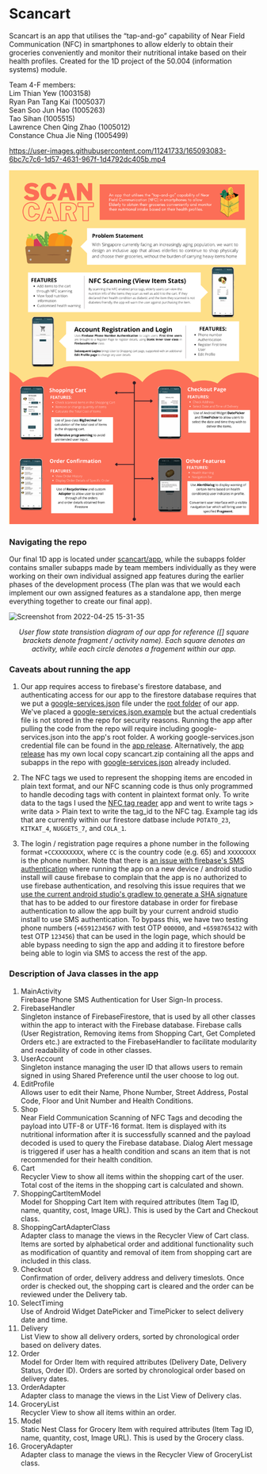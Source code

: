 # Scancart

Scancart is an app that utilises the “tap-and-go” capability of Near Field Communication (NFC) in smartphones to allow elderly to obtain their groceries conveniently and monitor their nutritional intake based on their health profiles. Created for the 1D project of the 50.004 (information systems) module.

Team 4-F members:  
Lim Thian Yew (1003158)  
Ryan Pan Tang Kai (1005037)  
Sean Soo Jun Hao (1005263)  
Tao Sihan (1005515)  
Lawrence Chen Qing Zhao (1005012)  
Constance Chua Jie Ning (1005499)

https://user-images.githubusercontent.com/11241733/165093083-6bc7c7c6-1d57-4631-967f-1d4792dc405b.mp4

![poster](https://github.com/milselarch/scancart/blob/master/poster.png)

### Navigating the repo
Our final 1D app is located under [scancart/app](https://github.com/milselarch/scancart/tree/master/scancart/app), while the subapps folder contains smaller subapps made by team members individually as they were working on their own individual assigned app features during the earlier phases of the development process (The plan was that we would each implement our own assigned features as a standalone app, then merge everything together to create our final app).  

![Screenshot from 2022-04-25 15-31-35](https://user-images.githubusercontent.com/11241733/165041246-263843ec-978f-45fa-9c42-066dab4ef882.png)
<em><p align="center">
User flow state transistion diagram of our app for reference ([] square brackets denote fragment / activity name). Each square denotes an activity, while each circle denotes a fragement within our app.
</p></em>

### Caveats about running the app
1. Our app requires access to firebase's firestore database, and authenticating access for our app to the firestore database requires that we put a [google-services.json](https://github.com/milselarch/scancart/releases/download/v1.0.0/google-services.json) file under the [root folder](https://github.com/milselarch/scancart/tree/master/scancart/app) of our app. We've placed a [google-services.json.example](https://github.com/milselarch/scancart/blob/master/scancart/app/google-services.json.example) but the actual credentials file is not stored in the repo for security reasons. Running the app after pulling the code from the repo will require including google-services.json into the app's root folder. A working google-services.json credential file can be found in the [app release](https://github.com/milselarch/scancart/releases/tag/v1.0.0). Alternatively, the [app release](https://github.com/milselarch/scancart/releases/tag/v1.0.0) has my own local copy scancart.zip containing all the apps and subapps in the repo with [google-services.json](https://github.com/milselarch/scancart/releases/download/v1.0.0/google-services.json) already included.  

2. The NFC tags we used to represent the shopping items are encoded in plain text format, and our NFC scanning code is thus only programmed to handle decoding tags with content in plaintext format only. To write data to the tags I used the [NFC tag reader](https://play.google.com/store/apps/details?id=com.gonext.nfcreader&hl=en_SG&gl=US) app and went to write tags > write data > Plain text to write the tag_id to the NFC tag. Example tag ids that are currently within our firestore datbase include `POTATO_23`, `KITKAT_4`, `NUGGETS_7`, and `COLA_1`.  

3. The login / registration page requires a phone number in the following format `+CCXXXXXXXX`, where `CC` is the country code (e.g. 65) and `XXXXXXXX` is the phone number. Note that there is [an issue with firebase's SMS authentication](https://stackoverflow.com/questions/46751766/this-app-is-not-authorized-to-use-firebase-authentication-please-verify-that-the) where running the app on a new device / android studio install will cause firebase to complain that the app is no authorized to use firebase authentication, and resolving this issue requires that we [use the current android studio's gradlew to generate a SHA signature](https://stackoverflow.com/a/62362112) that has to be added to our firestore database in order for firebase authentication to allow the app built by your current android studio install to use SMS authentication. To bypass this, we have two testing phone numbers (`+6591234567` with test OTP `000000`, and `+6598765432` with test OTP `123456`) that can be used in the login page, which should be able bypass needing to sign the app and adding it to firestore before being able to login via SMS to access the rest of the app.

### Description of Java classes in the app

1. MainActivity  
Firebase Phone SMS Authentication for User Sign-In process.
2. FirebaseHandler  
Singleton instance of FirebaseFirestore, that is used by all other classes within the app to interact with the Firebase database. Firebase calls (User Registration, Removing items from Shopping Cart, Get Completed Orders etc.) are extracted to the FirebaseHandler to facilitate modularity and readability of code in other classes.
3. UserAccount  
Singleton instance managing the user ID that allows users to remain signed in using Shared Preference until the user choose to log out.
4. EditProfile  
Allows user to edit their Name, Phone Number, Street Address, Postal Code, Floor and Unit Number and Health Conditions.
5. Shop  
Near Field Communication Scanning of NFC Tags and decoding the payload into UTF-8 or UTF-16 format. Item is displayed with its nutritional information after it is successfully scanned and the payload decoded is used to query the Firebase database. Dialog Alert message is triggered if user has a health condition and scans an item that is not recommended for their health condition.
6. Cart  
Recycler View to show all items within the shopping cart of the user. Total cost of the items in the shopping cart is calculated and shown.
7. ShoppingCartItemModel  
Model for Shopping Cart Item with required attributes (Item Tag ID, name, quantity, cost, Image URL). This is used by the Cart and Checkout class.
8. ShoppingCartAdapterClass  
Adapter class to manage the views in the Recycler View of Cart class. Items are sorted by alphabetical order and additional functionality such as modification of quantity and removal of item from shopping cart are included in this class.
9. Checkout  
Confirmation of order, delivery address and delivery timeslots. Once order is checked out, the shopping cart is cleared and the order can be reviewed under the Delivery tab.
10. SelectTiming  
Use of Android Widget DatePicker and TimePicker to select delivery date and time.
11. Delivery  
List View to show all delivery orders, sorted by chronological order based on delivery dates.
12. Order  
Model for Order Item with required attributes (Delivery Date, Delivery Status, Order ID). Orders are sorted by chronological order based on delivery dates.
13. OrderAdapter  
Adapter class to manage the views in the List View of Delivery clas.
14. GroceryList  
Recycler View to show all items within an order.
15. Model  
Static Nest Class for Grocery Item with required attributes (Item Tag ID, name, quantity, cost, Image URL). This is used by the Grocery class.
16. GroceryAdapter  
Adapter class to manage the views in the Recycler View of GroceryList class.
